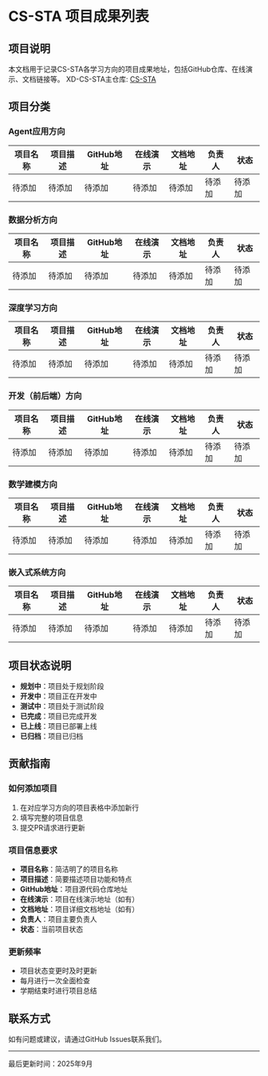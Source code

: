 # CS-STA 项目成果列表

## 项目说明

本文档用于记录CS-STA各学习方向的项目成果地址，包括GitHub仓库、在线演示、文档链接等。
XD-CS-STA主仓库: [CS-STA](https://github.com/0gaowei/CS-STA)

## 项目分类

### Agent应用方向

| 项目名称 | 项目描述 | GitHub地址 | 在线演示 | 文档地址 | 负责人 | 状态 |
|---------|---------|-----------|---------|---------|--------|------|
| 待添加 | 待添加 | 待添加 | 待添加 | 待添加 | 待添加 | 待添加 |

### 数据分析方向

| 项目名称 | 项目描述 | GitHub地址 | 在线演示 | 文档地址 | 负责人 | 状态 |
|---------|---------|-----------|---------|---------|--------|------|
| 待添加 | 待添加 | 待添加 | 待添加 | 待添加 | 待添加 | 待添加 |

### 深度学习方向

| 项目名称 | 项目描述 | GitHub地址 | 在线演示 | 文档地址 | 负责人 | 状态 |
|---------|---------|-----------|---------|---------|--------|------|
| 待添加 | 待添加 | 待添加 | 待添加 | 待添加 | 待添加 | 待添加 |

### 开发（前后端）方向

| 项目名称 | 项目描述 | GitHub地址 | 在线演示 | 文档地址 | 负责人 | 状态 |
|---------|---------|-----------|---------|---------|--------|------|
| 待添加 | 待添加 | 待添加 | 待添加 | 待添加 | 待添加 | 待添加 |

### 数学建模方向

| 项目名称 | 项目描述 | GitHub地址 | 在线演示 | 文档地址 | 负责人 | 状态 |
|---------|---------|-----------|---------|---------|--------|------|
| 待添加 | 待添加 | 待添加 | 待添加 | 待添加 | 待添加 | 待添加 |

### 嵌入式系统方向

| 项目名称 | 项目描述 | GitHub地址 | 在线演示 | 文档地址 | 负责人 | 状态 |
|---------|---------|-----------|---------|---------|--------|------|
| 待添加 | 待添加 | 待添加 | 待添加 | 待添加 | 待添加 | 待添加 |

## 项目状态说明

- **规划中**：项目处于规划阶段
- **开发中**：项目正在开发中
- **测试中**：项目处于测试阶段
- **已完成**：项目已完成开发
- **已上线**：项目已部署上线
- **已归档**：项目已归档

## 贡献指南

### 如何添加项目

1. 在对应学习方向的项目表格中添加新行
2. 填写完整的项目信息
3. 提交PR请求进行更新

### 项目信息要求

- **项目名称**：简洁明了的项目名称
- **项目描述**：简要描述项目功能和特点
- **GitHub地址**：项目源代码仓库地址
- **在线演示**：项目在线演示地址（如有）
- **文档地址**：项目详细文档地址（如有）
- **负责人**：项目主要负责人
- **状态**：当前项目状态

### 更新频率

- 项目状态变更时及时更新
- 每月进行一次全面检查
- 学期结束时进行项目总结

## 联系方式

如有问题或建议，请通过GitHub Issues联系我们。

---

最后更新时间：2025年9月
